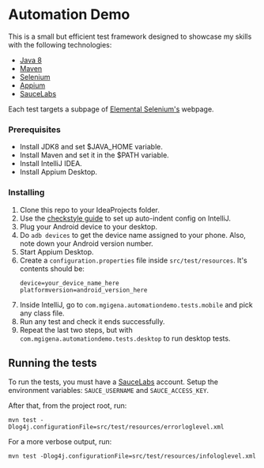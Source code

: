 # Automation Demo
This is a small but efficient test framework designed to showcase my skills with the following technologies:

* [Java 8](http://www.oracle.com/technetwork/java/javase/downloads/index.html)
* [Maven](https://maven.apache.org/)
* [Selenium](https://www.seleniumhq.org/)
* [Appium](http://appium.io/)
* [SauceLabs](https://saucelabs.com/)

Each test targets a subpage of [Elemental Selenium's](http://the-internet.herokuapp.com/) webpage.

### Prerequisites

* Install JDK8 and set $JAVA_HOME variable.
* Install Maven and set it in the $PATH variable.
* Install IntelliJ IDEA.
* Install Appium Desktop.

### Installing

1. Clone this repo to your IdeaProjects folder.
1. Use the [checkstyle guide](http://checkstyle.sourceforge.net/idea.html) to set up auto-indent config on IntelliJ.
1. Plug your Android device to your desktop.
1. Do `adb devices` to get the device name assigned to your phone. Also, note down your Android version number.
1. Start Appium Desktop.
1. Create a `configuration.properties` file inside `src/test/resources`. It's contents should be:
    ```
    device=your_device_name_here
    platformversion=android_version_here
    ```
1. Inside IntelliJ, go to `com.mgigena.automationdemo.tests.mobile` and pick any class file.
1. Run any test and check it ends successfully.
1. Repeat the last two steps, but with `com.mgigena.automationdemo.tests.desktop` to run desktop tests.

## Running the tests
To run the tests, you must have a [SauceLabs](https://saucelabs.com/) account. Setup the environment variables: `SAUCE_USERNAME` and `SAUCE_ACCESS_KEY`.

After that, from the project root, run:
```
mvn test -Dlog4j.configurationFile=src/test/resources/errorloglevel.xml
```
For a more verbose output, run:
```
mvn test -Dlog4j.configurationFile=src/test/resources/infologlevel.xml
```